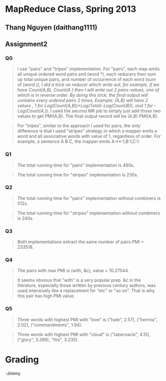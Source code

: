MapReduce Class, Spring 2013
====================

Thang Nguyen (daithang1111)
--------------------------
Assignment2
---------------------


### Q0

>I use "pairs" and "tripes" implementation. For "pairs", each map emits all unique ordered word pairs and (word *), each reducers then sum up total unique pairs, and number of occurrence of each word (sum of (word *)), I did a trick on reducer which write out, for example, if we have Count(A,B), Count(A *) then I will write out 2 pairs-values, one of which is in reverse order. By doing this trick, the final output will contains every ordered pairs 2 times. Example: (A,B) will have 2 values , 1 for Log(Count(A,B))+Log(Total)-Log(Count(B*)), and 1 for -Log(Count(A,*)). I used the second MR job to simply just add those two values to get PMI(A,B). The final output record will be (A,B) PMI(A,B). 

>For "tripes", similar to the approach I used for pairs, the only difference is that I used "stripes" strategy in which a mapper emits a word and all associative words with value of 1, regardless of order. For example, a sentence A B C, the mapper emits A->*:1,B:1,C:1.

### Q1

> The total running time for "pairs" implementation is 480s.

> The total running time for "stripes" implementation is 230s. 
### Q2

> The total running time for "pairs" implementation without combiners is 512s.

> The total running time for "stripes" implementation without combiners is 240s.
### Q3

> Both implementations extract the same number of pairs PMI = 233518.
### Q4

> The pairs with max PMI is (with, &c), value = 10.27544. 

> It seems obvious that "with" is a very popular prep. &c in the literature, especially those written by previous century authors, was used intensively like a replacement for "etc" or "so on". That is why this pair has high PMI value.

### Q5

> Three words with highest PMI with "love" is ("hate", 2.57), ("hermia", 2.02), ("commandments", 1.94).

> Three words with highest PMI with "cloud" is ("tabernacle", 4.15), ("glory", 3.399), "fire", 3.235).

Grading
=======

-Jimmy
